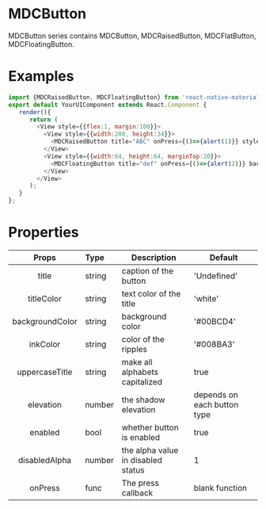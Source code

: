 # MDCButton
MDCButton series contains MDCButton, MDCRaisedButton, MDCFlatButton, MDCFloatingButton.

# Examples
```javascript
import {MDCRaisedButton, MDCFloatingButton} from 'react-native-material-components';
export default YourUIComponent extends React.Component {
   render(){
      return (
        <View style={{flex:1, margin:100}}>
          <View style={{width:200, height:34}}>
            <MDCRaisedButton title="ABC" onPress={()=>{alert(1)}} style={{flex:1}} />
          </View>
          <View style={{width:64, height:64, marginTop:20}}>
            <MDCFloatingButton title="def" onPress={()=>{alert(2)}} backgroundColor="#CD00AB" style={{flex:1}} />
          </View>
        </View>
      );
   }
};

```

# Properties
| Props | Type | Description | Default |
| :---: | :--- | --- | --- |
| title | string | caption of the button | 'Undefined' |
| titleColor | string | text color of the title | 'white' |
| backgroundColor | string | background color | '#00BCD4' |
| inkColor | string | color of the ripples | '#008BA3' |
| uppercaseTitle | string | make all alphabets capitalized | true |
| elevation | number |the shadow elevation | depends on each button type |
| enabled | bool | whether button is enabled | true |
| disabledAlpha | number | the alpha value in disabled status | 1 |
| onPress | func | The press callback | blank function |
